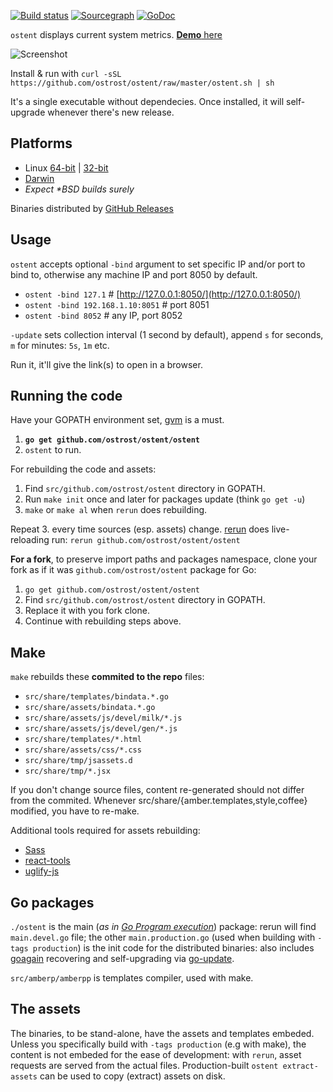 [![Build status](https://secure.travis-ci.org/ostrost/ostent.png?branch=master)](https://travis-ci.org/ostrost/ostent)
[![Sourcegraph](https://sourcegraph.com/api/repos/github.com/ostrost/ostent/.badges/status.png)](https://sourcegraph.com/github.com/ostrost/ostent)
[![GoDoc](https://godoc.org/github.com/ostrost/ostent?status.svg)](https://godoc.org/github.com/ostrost/ostent)

`ostent` displays current system metrics. [**Demo** here](http://demo.ostrost.com/)

![Screenshot](https://www.ostrost.com/ostent/screenshot.png)

Install & run with `curl -sSL https://github.com/ostrost/ostent/raw/master/ostent.sh | sh`

It's a single executable without dependecies. Once installed,
it will self-upgrade whenever there's new release.

Platforms
---------

   - Linux [64-bit](https://github.com/ostrost/ostent/releases/download/v0.1.9/Linux.x86_64) | [32-bit](https://github.com/ostrost/ostent/releases/download/v0.1.9/Linux.i686)
   - [Darwin](https://github.com/ostrost/ostent/releases/download/v0.1.9/Darwin.x86_64)
   - _Expect \*BSD builds surely_

Binaries distributed by [GitHub Releases](https://github.com/ostrost/ostent/releases)

Usage
-----

`ostent` accepts optional `-bind` argument to set specific IP and/or
port to bind to, otherwise any machine IP and port 8050 by default.

   - `ostent -bind 127.1` # [http://127.0.0.1:8050/](http://127.0.0.1:8050/)
   - `ostent -bind 192.168.1.10:8051` # port 8051
   - `ostent -bind 8052` # any IP, port 8052

`-update` sets collection interval (1 second by default),
append `s` for seconds, `m` for minutes: `5s`, `1m` etc.

Run it, it'll give the link(s) to open in a browser.

Running the code
----------------

Have your GOPATH environment set,
[gvm](https://github.com/moovweb/gvm) is a must.

1. **`go get github.com/ostrost/ostent/ostent`**
2. `ostent` to run.

For rebuilding the code and assets:

1. Find `src/github.com/ostrost/ostent` directory in GOPATH.
2. Run `make init` once and later for packages update (think `go get -u`)
3. `make` or `make al` when `rerun` does rebuilding.

Repeat 3. every time sources (esp. assets) change.
[rerun](https://github.com/skelterjohn/rerun) does live-reloading run:
`rerun github.com/ostrost/ostent/ostent`

**For a fork**, to preserve import paths and packages namespace,
clone your fork as if it was `github.com/ostrost/ostent` package for Go:

1. `go get github.com/ostrost/ostent/ostent`
2. Find `src/github.com/ostrost/ostent` directory in GOPATH.
3. Replace it with you fork clone.
4. Continue with rebuilding steps above.

Make
----

`make` rebuilds these **commited to the repo** files:
- `src/share/templates/bindata.*.go`
- `src/share/assets/bindata.*.go`
- `src/share/assets/js/devel/milk/*.js`
- `src/share/assets/js/devel/gen/*.js`
- `src/share/templates/*.html`
- `src/share/assets/css/*.css`
- `src/share/tmp/jsassets.d`
- `src/share/tmp/*.jsx`

If you don't change source files, content re-generated
should not differ from the commited. Whenever
src/share/{amber.templates,style,coffee} modified,
you have to re-make.

Additional tools required for assets rebuilding:
- [Sass](http://sass-lang.com/install)
- [react-tools](https://www.npmjs.org/package/react-tools)
- [uglify-js](https://www.npmjs.org/package/uglify-js)

Go packages
-----------

`./ostent` is the main (_as in [Go Program execution](http://golang.org/ref/spec#Program_execution)_) package:
rerun will find `main.devel.go` file; the other `main.production.go`
(used when building with `-tags production`) is the init code for
the distributed binaries: also includes
[goagain](https://github.com/rcrowley/goagain) recovering and
self-upgrading via [go-update](https://github.com/inconshreveable/go-update).

`src/amberp/amberpp` is templates compiler, used with make.

The assets
----------

The binaries, to be stand-alone, have the assets and templates embeded.
Unless you specifically build with `-tags production` (e.g with make),
the content is not embeded for the ease of development:
with `rerun`, asset requests are served from the actual files.
Production-built `ostent extract-assets` can be used to copy (extract) assets on disk.
